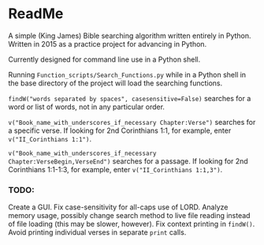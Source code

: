 # ReadMe

A simple (King James) Bible searching algorithm written entirely in Python.  Written in 2015 as a practice project for advancing in Python.

Currently designed for command line use in a Python shell.

Running `Function_scripts/Search_Functions.py` while in a Python shell in the base directory of the project will load the searching functions.

`findW("words separated by spaces", casesensitive=False)` searches for a word or list of words, not in any particular order.

`v("Book_name_with_underscores_if_necessary Chapter:Verse")` searches for a specific verse.  If looking for 2nd Corinthians 1:1, for example, enter `v("II_Corinthians 1:1")`.

`v("Book_name_with_underscores_if_necessary Chapter:VerseBegin,VerseEnd")` searches for a passage.  If looking for 2nd Corinthians 1:1-1:3, for example, enter `v("II_Corinthians 1:1,3")`.

### TODO:
Create a GUI.
Fix case-sensitivity for all-caps use of LORD.
Analyze memory usage, possibly change search method to live file reading instead of file loading (this may be slower, however).
Fix context printing in `findW()`.
Avoid printing individual verses in separate `print` calls.